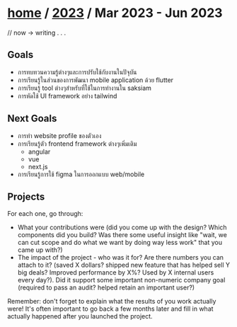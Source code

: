# [home](../README.md) / [2023](2023-summary.md) / Mar 2023 - Jun 2023
// now -> writing . . . 
## Goals 
- การทบทวนความรู้ต่างๆและการปรับใช้กับงานในปัจุบัน
- การเรียนรู้ในส่วนของการพัฒนา mobile application ด้วย flutter
- การเรียนรู้ tool ต่างๆสำหรับที่ใช้ในการทำงานใน saksiam
- การหัดใช้ UI framework อย่าง tailwind

## Next Goals 
- การทำ website profile ของตัวเอง
- การเรียนรู้ตัว frontend framework ต่างๆเพิ่มเติม
  - angular
  - vue
  - next.js
- การเรียนรู้การใช้ figma ในการออกแบบ web/mobile

## Projects

For each one, go through:

* What your contributions were (did you come up with the design? Which components did you build? Was there some useful insight like "wait, we can cut scope and do what we want by doing way less work" that you came up with?)
* The impact of the project - who was it for? Are there numbers you can attach to it? (saved X dollars? shipped new feature that has helped sell Y big deals? Improved performance by X%? Used by X internal users every day?). Did it support some important non-numeric company goal (required to pass an audit? helped retain an important user?)

Remember: don't forget to explain what the results of you work actually were! It's often important to go back a few months later and fill in what actually happened after you launched the project.

